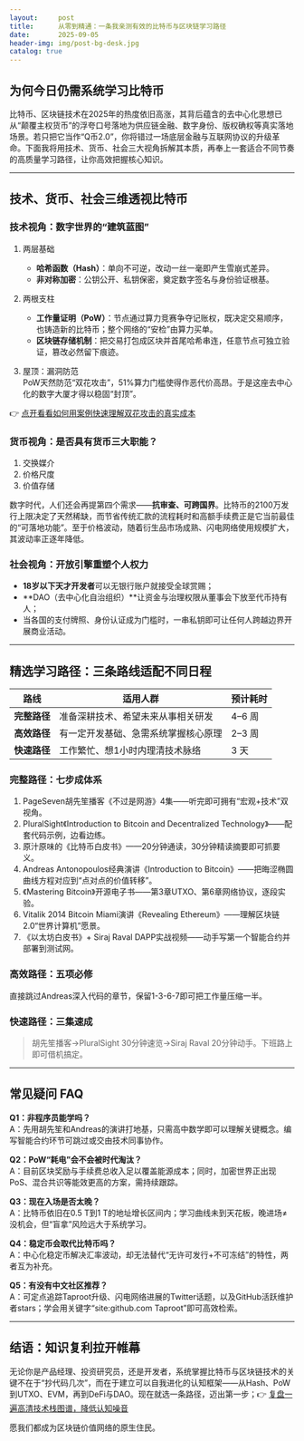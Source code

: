 ```yaml
---
layout:     post
title:      从零到精通：一条我亲测有效的比特币与区块链学习路径
date:       2025-09-05
header-img: img/post-bg-desk.jpg
catalog: true
---
```


## 为何今日仍需系统学习比特币

比特币、区块链技术在2025年的热度依旧高涨，其背后蕴含的去中心化思想已从“颠覆主权货币”的浮夸口号落地为供应链金融、数字身份、版权确权等真实落地场景。若只把它当作“Q币2.0”，你将错过一场底层金融与互联网协议的升级革命。下面我将用技术、货币、社会三大视角拆解其本质，再奉上一套适合不同节奏的高质量学习路径，让你高效把握核心知识。

---

## 技术、货币、社会三维透视比特币

### 技术视角：数字世界的“建筑蓝图”

1. 两层基础  
   - **哈希函数（Hash）**：单向不可逆，改动一丝一毫即产生雪崩式差异。  
   - **非对称加密**：公钥公开、私钥保密，奠定数字签名与身份验证根基。  

2. 两根支柱  
   - **工作量证明（PoW）**：节点通过算力竞赛争夺记账权，既决定交易顺序，也铸造新的比特币；整个网络的“安检”由算力买单。  
   - **区块链存储机制**：把交易打包成区块并首尾哈希串连，任意节点可独立验证，篡改必然留下痕迹。  

3. 屋顶：漏洞防范  
   PoW天然防范“双花攻击”，51%算力门槛使得作恶代价高昂。于是这座去中心化的数字大厦才得以稳固“封顶”。

👉 [点开看看如何用案例快速理解双花攻击的真实成本](https://okxdog.com/)

### 货币视角：是否具有货币三大职能？

1. 交换媒介  
2. 价格尺度  
3. 价值存储  

数字时代，人们还会再提第四个需求——**抗审查、可跨国界**。比特币的2100万发行上限决定了天然稀缺，而节省传统汇款的流程耗时和高额手续费正是它当前最佳的“可落地功能”。至于价格波动，随着衍生品市场成熟、闪电网络使用规模扩大，其波动率正逐年降低。

### 社会视角：开放引擎重塑个人权力

- **18岁以下天才开发者**可以无银行账户就接受全球赏赐；  
- **DAO（去中心化自治组织）**让资金与治理权限从董事会下放至代币持有人；  
- 当各国的支付牌照、身份认证成为门槛时，一串私钥即可让任何人跨越边界开展商业活动。

---

## 精选学习路径：三条路线适配不同日程

| 路线 | 适用人群 | 预计耗时 |
|---|---|---|
| **完整路径** | 准备深耕技术、希望未来从事相关研发 | 4–6 周 |
| **高效路径** | 有一定开发基础、急需系统掌握核心原理 | 2–3 周 |
| **快速路径** | 工作繁忙、想1小时内理清技术脉络 | 3 天 |

### 完整路径：七步成体系

1. PageSeven胡先笙播客《不过是网游》4集——听完即可拥有“宏观+技术”双视角。  
2. PluralSight《Introduction to Bitcoin and Decentralized Technology》——配套代码示例，边看边练。  
3. 原汁原味的《比特币白皮书》——20分钟通读，30分钟精读摘要即可抓要义。  
4. Andreas Antonopoulos经典演讲《Introduction to Bitcoin》——把晦涩椭圆曲线方程对应到“点对点的价值转移”。  
5. 《Mastering Bitcoin》开源电子书——第3章UTXO、第6章网络协议，逐段实验。  
6. Vitalik 2014 Bitcoin Miami演讲《Revealing Ethereum》——理解区块链2.0“世界计算机”愿景。  
7. 《以太坊白皮书》+ Siraj Raval DAPP实战视频——动手写第一个智能合约并部署到测试网。

### 高效路径：五项必修

直接跳过Andreas深入代码的章节，保留1-3-6-7即可把工作量压缩一半。

### 快速路径：三集速成

> 胡先笙播客→PluralSight 30分钟速览→Siraj Raval 20分钟动手。下班路上即可借机搞定。

---

## 常见疑问 FAQ

**Q1：非程序员能学吗？**  
A：先用胡先笙和Andreas的演讲打地基，只需高中数学即可以理解关键概念。编写智能合约环节可跳过或交由技术同事协作。

**Q2：PoW“耗电”会不会被时代淘汰？**  
A：目前区块奖励与手续费总收入足以覆盖能源成本；同时，加密世界正出现PoS、混合共识等能效更高的方案，需持续跟踪。

**Q3：现在入场是否太晚？**  
A：比特币依旧在0.5 T到1 T的地址增长区间内；学习曲线未到天花板，晚进场≠没机会，但“盲拿”风险远大于系统学习。

**Q4：稳定币会取代比特币吗？**  
A：中心化稳定币解决汇率波动，却无法替代“无许可发行+不可冻结”的特性，两者互为补充。

**Q5：有没有中文社区推荐？**  
A：可定点追踪Taproot升级、闪电网络进展的Twitter话题，以及GitHub活跃维护者stars；学会用关键字“site:github.com Taproot”即可高效检索。

---

## 结语：知识复利拉开帷幕

无论你是产品经理、投资研究员，还是开发者，系统掌握比特币与区块链技术的关键不在于“抄代码几次”，而在于建立可以自我进化的认知框架——从Hash、PoW到UTXO、EVM，再到DeFi与DAO。现在就选一条路径，迈出第一步；👉 [复盘一遍高清技术栈图谱，降低认知噪音](https://okxdog.com/)

愿我们都成为区块链价值网络的原生住民。